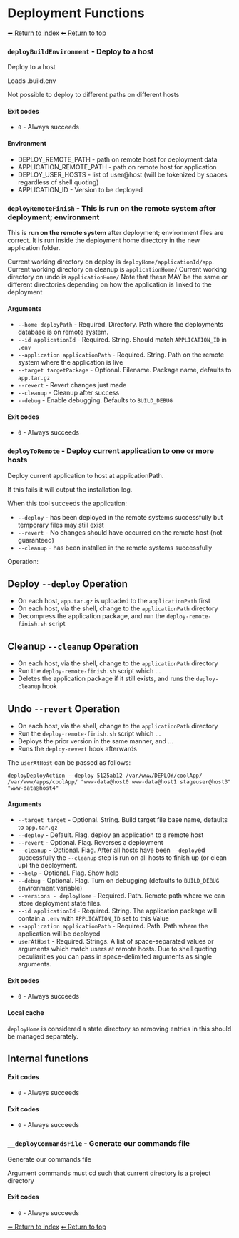 # Deployment Functions

[⬅ Return to index](index.md)
[⬅ Return to top](../index.md)


### `deployBuildEnvironment` - Deploy to a host

Deploy to a host

Loads .build.env


Not possible to deploy to different paths on different hosts

#### Exit codes

- `0` - Always succeeds

#### Environment

- DEPLOY_REMOTE_PATH - path on remote host for deployment data
- APPLICATION_REMOTE_PATH - path on remote host for application
- DEPLOY_USER_HOSTS - list of user@host (will be tokenized by spaces regardless of shell quoting)
- APPLICATION_ID - Version to be deployed

### `deployRemoteFinish` - This is **run on the remote system** after deployment; environment

This is **run on the remote system** after deployment; environment files are correct.
It is run inside the deployment home directory in the new application folder.

Current working directory on deploy is `deployHome/applicationId/app`.
Current working directory on cleanup is `applicationHome/`
Current working directory on undo is `applicationHome/`
Note that these MAY be the same or different directories depending on how the application is linked to the deployment

#### Arguments

- `--home deployPath` - Required. Directory. Path where the deployments database is on remote system.
- `--id applicationId` - Required. String. Should match `APPLICATION_ID` in `.env`
- `--application applicationPath` - Required. String. Path on the remote system where the application is live
- `--target targetPackage` - Optional. Filename. Package name, defaults to `app.tar.gz`
- `--revert` - Revert changes just made
- `--cleanup` - Cleanup after success
- `--debug` - Enable debugging. Defaults to `BUILD_DEBUG`

#### Exit codes

- `0` - Always succeeds

### `deployToRemote` - Deploy current application to one or more hosts

Deploy current application to host at applicationPath.

If this fails it will output the installation log.

When this tool succeeds the application:

- `--deploy` - has been deployed in the remote systems successfully but temporary files may still exist
- `--revert` - No changes should have occurred on the remote host (not guaranteed)
- `--cleanup` - has been installed in the remote systems successfully

Operation:

## Deploy `--deploy` Operation

- On each host, `app.tar.gz` is uploaded to the `applicationPath` first
- On each host, via the shell, change to the `applicationPath` directory
- Decompress the application package, and run the `deploy-remote-finish.sh` script

## Cleanup `--cleanup` Operation

- On each host, via the shell, change to the `applicationPath` directory
- Run the `deploy-remote-finish.sh` script which ...
- Deletes the application package if it still exists, and runs the `deploy-cleanup` hook

## Undo `--revert` Operation

- On each host, via the shell, change to the `applicationPath` directory
- Run the `deploy-remote-finish.sh` script which ...
- Deploys the prior version in the same manner, and ... <!-- needs expansion TODO -->
- Runs the `deploy-revert` hook afterwards

The `userAtHost` can be passed as follows:

    deployDeployAction --deploy 5125ab12 /var/www/DEPLOY/coolApp/ /var/www/apps/coolApp/ "www-data@host0 www-data@host1 stageuser@host3" "www-data@host4"

#### Arguments

- `--target target` - Optional. String. Build target file base name, defaults to `app.tar.gz`
- `--deploy` - Default. Flag. deploy an application to a remote host
- `--revert` - Optional. Flag. Reverses a deployment
- `--cleanup` - Optional. Flag. After all hosts have been `--deploy`ed successfully the `--cleanup` step is run on all hosts to finish up (or clean up) the deployment.
- `--help` - Optional. Flag. Show help
- `--debug` - Optional. Flag. Turn on debugging (defaults to `BUILD_DEBUG` environment variable)
- `--versions - deployHome` - Required. Path. Remote path where we can store deployment state files.
- `--id applicationId` - Required. String. The application package will contain a `.env` with `APPLICATION_ID` set to this Value
- `--application applicationPath` - Required. Path. Path where the application will be deployed
- `userAtHost` - Required. Strings. A list of space-separated values or arguments which match users at remote hosts. Due to shell quoting peculiarities you can pass in space-delimited arguments as single arguments.

#### Exit codes

- `0` - Always succeeds

#### Local cache

`deployHome` is considered a state directory so removing entries in this should be managed separately.

## Internal functions


#### Exit codes

- `0` - Always succeeds

#### Exit codes

- `0` - Always succeeds

### `__deployCommandsFile` - Generate our commands file

Generate our commands file

Argument commands must cd such that current directory is a project directory

#### Exit codes

- `0` - Always succeeds

[⬅ Return to index](index.md)
[⬅ Return to top](../index.md)
